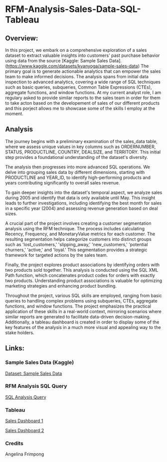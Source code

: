 # RFM-Analysis-Sales-Data-SQL-Tableau

## Overview:

In this project, we embark on a comprehensive exploration of a sales dataset to extract valuable insights into customers' past purchase behavior using data from the source [Kaggle: Sample Sales Data].(https://www.kaggle.com/datasets/kyanyoga/sample-sales-data) The primary goal is to generate actionable analytics that can empower the sales team to make informed decisions. The analysis spans from initial data inspection to advanced analytics, covering a wide range of SQL techniques such as basic queries, subqueries, Common Table Expressions (CTEs), aggregate functions, and window functions. At my current analyst role, I am regulary asked to provide similar reports to the sales team in order for them to take acton based on the developement of sales of our different products and this porject allows me to showcase some of the skills I employ at the moment.

## Analysis

The journey begins with a preliminary examination of the sales_data table, where we assess unique values in key columns such as ORDERNUMBER, STATUS, PRODUCTLINE, COUNTRY, DEALSIZE, and TERRITORY. This initial step provides a foundational understanding of the dataset's diversity.

The analysis then progresses into more advanced SQL operations. We delve into grouping sales data by different dimensions, starting with PRODUCTLINE and YEAR_ID, to identify high-performing products and years contributing significantly to overall sales revenue.

To gain deeper insights into the dataset's temporal aspect, we analyze sales during 2005 and identify that data is only available until May. This insight leads to further investigations, including identifying the best month for sales in a specific year (2004) and assessing revenue generation based on deal sizes.

A crucial part of the project involves creating a customer segmentation analysis using the RFM technique. The process includes calculating Recency, Frequency, and MonetaryValue metrics for each customer. The resulting segmentation helps categorize customers into distinct groups such as 'lost_customers,' 'slipping_away,' 'new_customers,' 'potential churners,' 'active,' and 'loyal.' This segmentation provides a strategic framework for targeted actions by the sales team.

Finally, the project explores product associations by identifying orders with two products sold together. This analysis is conducted using the SQL XML Path function, which concatenates product codes for orders with exactly two products. Understanding product associations is valuable for optimizing marketing strategies and enhancing product bundling.

Throughout the project, various SQL skills are employed, ranging from basic queries to handling complex problems using subqueries, CTEs, aggregate functions, and window functions. The project emphasizes the practical application of these skills in a real-world context, mirroring scenarios where similar reports are generated to facilitate data-driven decision-making. Additionally, a tableau dashboard is created in order to display some of the key features of the analysis in a much more visual and appealing way to the stake holders.

## Links:
### Sample Sales Data (Kaggle)
[Dataset: Sample Sales Data](https://github.com/FranciscoLoncq/RFM-Analysis-Sales-Data-SQL-Tableau/blob/main/sales_data_sample.csv)

### RFM Analysis SQL Query
[SQL Analysis Query](https://github.com/FranciscoLoncq/RFM-Analysis-Sales-Data-SQL-Tableau/blob/main/SalesData%20Query.sql)

### Tableau
[Sales Dashboard 1](https://public.tableau.com/app/profile/francisco.loncq/viz/Kaggle_Sales_Dashboard_1/SalesDashboard)

[Sales Dashboard 2](https://public.tableau.com/app/profile/francisco.loncq/viz/Kaggle_Sales_Dashboard_2/SalesDashboard2)

### Credits
Angelina Frimpong
